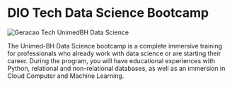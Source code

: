 # DIO Tech Data Science Bootcamp 

![](https://drive.google.com/uc?id=11ss6aCWsmFuKa4dt30IQhH42f1w-rNb6 "Geracao Tech UnimedBH Data Science")

The Unimed-BH Data Science bootcamp is a complete immersive training for professionals who already work with data science or are starting their career. During the program, you will have educational experiences with Python, relational and non-relational databases, as well as an immersion in Cloud Computer and Machine Learning. 


